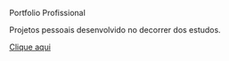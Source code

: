 Portfolio Profissional

Projetos pessoais desenvolvido no decorrer dos estudos.

<a href="https://santosdlaysa.github.io/Portfolio-oficiall/">Clique aqui</a>
